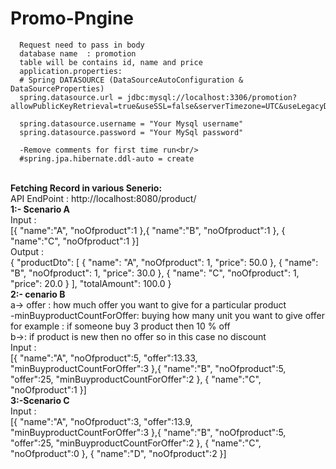 # Promo-Pngine
      Request need to pass in body
      database name  : promotion
      table will be contains id, name and price
      application.properties:
      # Spring DATASOURCE (DataSourceAutoConfiguration & DataSourceProperties)
      spring.datasource.url = jdbc:mysql://localhost:3306/promotion?allowPublicKeyRetrieval=true&useSSL=false&serverTimezone=UTC&useLegacyDatetimeCode=false

      spring.datasource.username = "Your Mysql username"
      spring.datasource.password = "Your MySql password"
   
      -Remove comments for first time run<br/>
      #spring.jpa.hibernate.ddl-auto = create
      
  <br/>
<b>Fetching Record  in various Senerio:</b><br/>
     API EndPoint : http://localhost:8080/product/
     <br/>
    <b>1:- Scenario A </b><br/>
    Input  : <br/>
     [{
        "name":"A",
        "noOfproduct":1
    },{
        "name":"B",
        "noOfproduct":1
    },
    {
        "name":"C",
        "noOfproduct":1
    }]
    <br/>
     Output : <br/>
    {
        "productDto": [
            {
                "name": "A",
                "noOfproduct": 1,
                "price": 50.0
            },
            {
                "name": "B",
                "noOfproduct": 1,
                "price": 30.0
            },
            {
                "name": "C",
                "noOfproduct": 1,
                "price": 20.0
            }
        ],
        "totalAmount": 100.0
    }
 <br/>
<b>2:- cenario B </b><br/>
    a-> offer : how much offer you want to give for a particular product<br/>
       -minBuyproductCountForOffer: buying how many unit you want to give offer<br/>
       for example : if someone buy 3 product then 10 % off <br/>
    b->: if product is new then no offer so in this case no discount</br>
    Input  : <br/>
   [{
       "name":"A",
       "noOfproduct":5,
       "offer":13.33,
       "minBuyproductCountForOffer":3
   },{
       "name":"B",
       "noOfproduct":5,
       "offer":25,
       "minBuyproductCountForOffer":2
   },
   {
       "name":"C",
       "noOfproduct":1
   }]
<br/>
<b>3:-Scenario C </b><br/>
  Input  : <br/>
  [{
      "name":"A",
      "noOfproduct":3,
      "offer":13.9,
      "minBuyproductCountForOffer":3
  },{
      "name":"B",
      "noOfproduct":5,
      "offer":25,
      "minBuyproductCountForOffer":2
  },
  {
      "name":"C",
      "noOfproduct":0
  },
  {
      "name":"D",
      "noOfproduct":2
  }]
  <br/>
